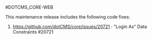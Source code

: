 #DOTCMS_CORE-WEB


This maintenance release includes the following code fixes:

1. https://github.com/dotCMS/core/issues/20721 : "Login As" Data Constraints #20721
